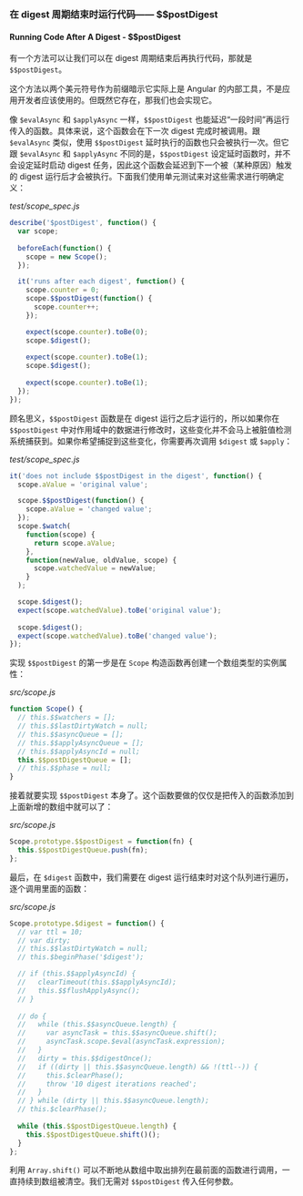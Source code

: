 ### 在 digest 周期结束时运行代码—— $$postDigest
#### Running Code After A Digest - $$postDigest

有一个方法可以让我们可以在 digest 周期结束后再执行代码，那就是 `$$postDigest`。

这个方法以两个美元符号作为前缀暗示它实际上是 Angular 的内部工具，不是应用开发者应该使用的。但既然它存在，那我们也会实现它。

像 `$evalAsync` 和 `$applyAsync` 一样，`$$postDigest` 也能延迟“一段时间”再运行传入的函数。具体来说，这个函数会在下一次 digest 完成时被调用。跟 `$evalAsync` 类似，使用 `$$postDigest` 延时执行的函数也只会被执行一次。但它跟 `$evalAsync` 和 `$applyAsync` 不同的是，`$$postDigest` 设定延时函数时，并不会设定延时启动 digest 任务，因此这个函数会延迟到下一个被（某种原因）触发的 digest 运行后才会被执行。下面我们使用单元测试来对这些需求进行明确定义：

_test/scope_spec.js_

```js
describe('$postDigest', function() {
  var scope;
    
  beforeEach(function() {
    scope = new Scope();
  });

  it('runs after each digest', function() {
    scope.counter = 0;
    scope.$$postDigest(function() {
      scope.counter++;
    });

    expect(scope.counter).toBe(0);
    scope.$digest();
    
    expect(scope.counter).toBe(1);
    scope.$digest();
    
    expect(scope.counter).toBe(1);
  });
});
```

顾名思义，`$$postDigest` 函数是在 digest 运行之后才运行的，所以如果你在 `$$postDigest` 中对作用域中的数据进行修改时，这些变化并不会马上被脏值检测系统捕获到。如果你希望捕捉到这些变化，你需要再次调用 `$digest` 或 `$apply`：

_test/scope_spec.js_

```js
it('does not include $$postDigest in the digest', function() {
  scope.aValue = 'original value';

  scope.$$postDigest(function() {
    scope.aValue = 'changed value';
  });
  scope.$watch(
    function(scope) {
      return scope.aValue;
    },
    function(newValue, oldValue, scope) {
      scope.watchedValue = newValue;
    }
  );

  scope.$digest();
  expect(scope.watchedValue).toBe('original value');
  
  scope.$digest();
  expect(scope.watchedValue).toBe('changed value');
});
```
实现 `$$postDigest` 的第一步是在 `Scope` 构造函数再创建一个数组类型的实例属性：

_src/scope.js_

```js
function Scope() {
  // this.$$watchers = [];
  // this.$$lastDirtyWatch = null;
  // this.$$asyncQueue = [];
  // this.$$applyAsyncQueue = [];
  // this.$$applyAsyncId = null;
  this.$$postDigestQueue = [];
  // this.$$phase = null;
}
```

接着就要实现 `$$postDigest` 本身了。这个函数要做的仅仅是把传入的函数添加到上面新增的数组中就可以了：

_src/scope.js_

```js
Scope.prototype.$$postDigest = function(fn) {
  this.$$postDigestQueue.push(fn);
};
```

最后，在 `$digest` 函数中，我们需要在 digest 运行结束时对这个队列进行遍历，逐个调用里面的函数：

_src/scope.js_

```js
Scope.prototype.$digest = function() {
  // var ttl = 10;
  // var dirty;
  // this.$$lastDirtyWatch = null;
  // this.$beginPhase('$digest');

  // if (this.$$applyAsyncId) {
  //   clearTimeout(this.$$applyAsyncId);
  //   this.$$flushApplyAsync();
  // }
  
  // do {
  //   while (this.$$asyncQueue.length) {
  //     var asyncTask = this.$$asyncQueue.shift();
  //     asyncTask.scope.$eval(asyncTask.expression);
  //   }
  //   dirty = this.$$digestOnce();
  //   if ((dirty || this.$$asyncQueue.length) && !(ttl--)) {
  //     this.$clearPhase();
  //     throw '10 digest iterations reached';
  //   }
  // } while (dirty || this.$$asyncQueue.length);
  // this.$clearPhase();
  
  while (this.$$postDigestQueue.length) {
    this.$$postDigestQueue.shift()();
  }
};
```

利用 `Array.shift()` 可以不断地从数组中取出排列在最前面的函数进行调用，一直持续到数组被清空。我们无需对 `$$postDigest` 传入任何参数。
